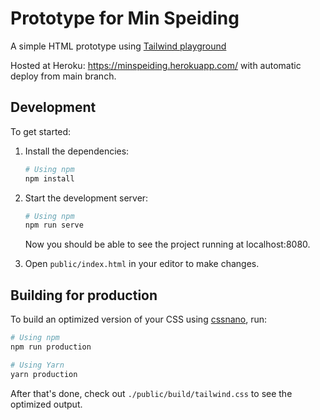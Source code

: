# Prototype for Min Speiding

A simple HTML prototype using [Tailwind playground](https://github.com/tailwindlabs/tailwindcss-playground)

Hosted at Heroku: https://minspeiding.herokuapp.com/ with automatic deploy from main branch.

## Development

To get started:

1. Install the dependencies:

   ```bash
   # Using npm
   npm install

   ```

2. Start the development server:

   ```bash
   # Using npm
   npm run serve

   ```

   Now you should be able to see the project running at localhost:8080.

3. Open `public/index.html` in your editor to make changes.

## Building for production

To build an optimized version of your CSS using [cssnano](https://cssnano.co/), run:

```bash
# Using npm
npm run production

# Using Yarn
yarn production
```

After that's done, check out `./public/build/tailwind.css` to see the optimized output.





